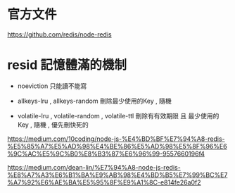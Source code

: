 
# 官方文件
https://github.com/redis/node-redis

# resid 記憶體滿的機制
* noeviction
只能讀不能寫

* allkeys-lru , allkeys-random
刪除最少使用的Key , 隨機

* volatile-lru , volatile-random , volatile-ttl
刪除有有效期限 且 最少使用的Key , 隨機 , 優先刪快死的

https://medium.com/10coding/node-js-%E4%BD%BF%E7%94%A8-redis-%E5%85%A7%E5%AD%98%E4%BE%86%E5%AD%98%E5%8F%96%E6%9C%AC%E5%9C%B0%E8%B3%87%E6%96%99-9557660196f4

https://medium.com/dean-lin/%E7%94%A8-node-js-redis-%E8%A7%A3%E6%B1%BA%E9%AB%98%E4%BD%B5%E7%99%BC%E7%A7%92%E6%AE%BA%E5%95%8F%E9%A1%8C-e814fe26a0f2